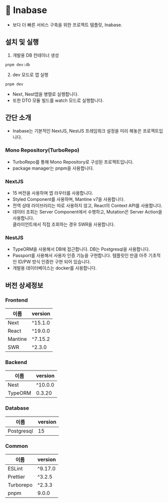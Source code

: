 # 💎 Inabase

- 보다 더 빠른 서비스 구축을 위한 프로젝트 템플릿, Inabase.

## 설치 및 실행

1. 개발용 DB 컨테이너 생성

```
pnpm dev:db
```

2. dev 모드로 앱 실행

```
pnpm dev
```

- Next, Nest앱을 병렬로 실행합니다.
- 또한 DTO 모듈 빌드를 watch 모드로 실행합니다.

## 간단 소개

- Inabase는 기본적인 NextJS, NestJS 프레임워크 설정을 미리 해놓은 프로젝트입니다.

### Mono Repository(TurboRepo)

- TurboRepo를 통해 Mono Repository로 구성된 프로젝트입니다.
- package manager는 pnpm을 사용합니다.

### NextJS

- 15 버전을 사용하며 앱 라우터를 사용합니다.
- Styled Component를 사용하며, Mantine v7을 사용합니다.
- 전역 상태 라이브러리는 따로 사용하지 않고, React의 Context API를 사용합니다.
- 데이터 조회는 Server Component에서 수행하고, Mutation은 Server Action을 사용합니다.  
  클라이언트에서 직접 조회하는 경우 SWR을 사용합니다.

### NestJS

- TypeORM을 사용해서 DB에 접근합니다. DB는 Postgresql을 사용합니다.
- Passport를 사용해서 사용자 인증 기능을 구현합니다. 템플릿인 만큼 아주 기초적인 ID/PW 방식 인증만 구현 되어 있습니다.
- 개발용 데이터베이스는 docker를 사용합니다.

## 버전 상세정보

### Frontend

| 이름    | version |
| ------- | ------- |
| Next    | ^15.1.0 |
| React   | ^19.0.0 |
| Mantine | ^7.15.2 |
| SWR     | ^2.3.0  |

### Backend

| 이름    | version |
| ------- | ------- |
| Nest    | ^10.0.0 |
| TypeORM | 0.3.20  |

### Database

| 이름       | version |
| ---------- | ------- |
| Postgresql | 15      |

### Common

| 이름      | version |
| --------- | ------- |
| ESLint    | ^9.17.0 |
| Prettier  | ^3.2.5  |
| Turborepo | ^2.3.3  |
| pnpm      | 9.0.0   |
